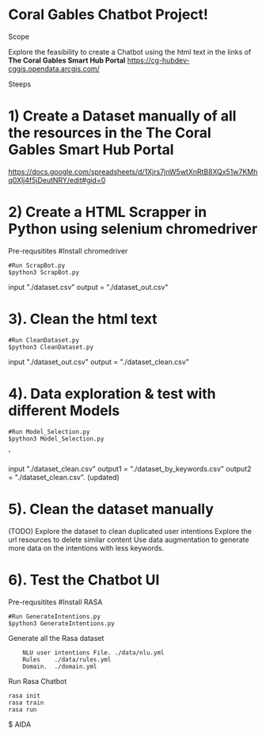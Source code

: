 # Coral Gables Chatbot Project!

Scope

Explore the feasibility to create a Chatbot using the html text in the links of
 **The Coral Gables Smart Hub Portal**
https://cg-hubdev-cggis.opendata.arcgis.com/

Steeps

# 1) Create a Dataset manually of all the resources in the The Coral Gables Smart Hub Portal


https://docs.google.com/spreadsheets/d/1Xjrs7jnW5wtXnRtB8XQx51w7KMhq0Xlj4f5jDeutNRY/edit#gid=0

# 2) Create a HTML Scrapper in Python using selenium chromedriver


Pre-requsitites
    #Install chromedriver

    #Run ScrapBot.py
    $python3 ScrapBot.py


input   "./dataset.csv"
output = "./dataset_out.csv"

# 3).  Clean the html text


    #Run CleanDataset.py
    $python3 CleanDataset.py

input   "./dataset_out.csv"
output = "./dataset_clean.csv"


# 4).  Data exploration & test with different Models

    #Run Model_Selection.py
    $python3 Model_Selection.py
'

input   "./dataset_clean.csv"
output1 = "./dataset_by_keywords.csv"
output2 = "./dataset_clean.csv". (updated)



# 5).  Clean the dataset manually

(TODO)
Explore the dataset to clean duplicated user intentions
Explore the url resources to delete similar content
Use data augmentation to generate more data on the intentions with less keywords.


# 6).  Test the Chatbot UI

Pre-requsitites
    #Install RASA


    #Run GenerateIntentions.py
    $python3 GenerateIntentions.py

Generate all the Rasa dataset

		NLU user intentions File. ./data/nlu.yml
		Rules    ./data/rules.yml
		Domain.  ./domain.yml

Run Rasa Chatbot

    rasa init
    rasa train
    rasa run
$ AIDA
